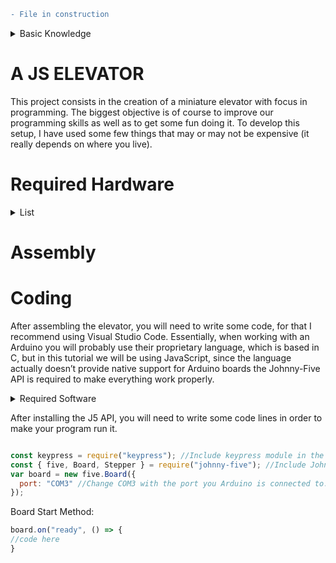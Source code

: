 ```diff
- File in construction
```
<details><summary> Basic Knowledge</summary>
<p>
  
It is recommend having at least basic knowledge in JavaScript or any other programing language before taking this tutorial.

Used methods:

- Api’s
- Variables
- Functions
- Objects
- Methods
- Data Types
- Arrow functions
- Conditionals and ternaries

</p>
</details>

# A JS ELEVATOR

This project consists in the creation of a miniature elevator with focus in programming. The biggest objective is of course to improve our programming skills as well as to get some fun doing it.
To develop this setup, I have used some few things that may or may not be expensive (it really depends on where you live).

# Required Hardware

<details><summary>List</summary>
<p>

- Arduino UNO board.
- Relay board
- Power Supply
- switching power supply
- Stepper Motor
- Pololu A4988 driver
- Stepper Motor Driver Expansion Board
- Timing Pulley
- Timing Pulley Belt
- Some carboard boxes or plywood
- Multimeter
- Soldering iron

</p>
</details>

# Assembly

# Coding
After assembling the elevator, you will need to write some code, for that I recommend using Visual Studio Code.
Essentially, when working with an Arduino you will probably use their proprietary language, which is based in C, but in this tutorial we will be using JavaScript, since the language actually doesn’t provide native support for Arduino boards the Johnny-Five API is required to make everything work properly.
<details><summary>Required Software</summary>
<p>
  
- Visual Studio Code [Click-Me](https://code.visualstudio.com/)
- NODE.JS [Click-Me](https://nodejs.org/en/download/)
-	Johnny-Five API [Click-Me](https://github.com/rwaldron/johnny-five/wiki/Getting-Started)
- KeyPress [Click-Me](https://www.npmjs.com/package/keypress)
  
</p>
</details>


After installing the J5 API, you will need to write some code lines in order to make your program run it.
```javascript

const keypress = require("keypress"); //Include keypress module in the object.
const { five, Board, Stepper } = require("johnny-five"); //Include Johnny-Five module in the object.
var board = new five.Board({
  port: "COM3" //Change COM3 with the port you Arduino is connected to.
});

```

Board Start Method:
```javascript
board.on("ready", () => {
//code here
}
```







